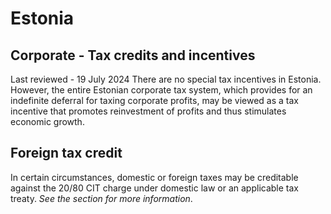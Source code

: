# Estonia
## Corporate - Tax credits and incentives
Last reviewed - 19 July 2024
There are no special tax incentives in Estonia. However, the entire Estonian corporate tax system, which provides for an indefinite deferral for taxing corporate profits, may be viewed as a tax incentive that promotes reinvestment of profits and thus stimulates economic growth.
## Foreign tax credit
In certain circumstances, domestic or foreign taxes may be creditable against the 20/80 CIT charge under domestic law or an applicable tax treaty. _See the section for more information_.
